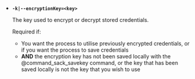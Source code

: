 - **`-k|--encryptionKey=<key>`**
  
  The key used to encrypt or decrypt stored credentials.

  Required if:
  - You want the process to utilise previously encrypted credentials, or if you want the process to save credentials
  - **AND** the encryption key has not been saved locally with the @command_sack_savekey command, or the key that has been saved locally is not the key that you wish to use

